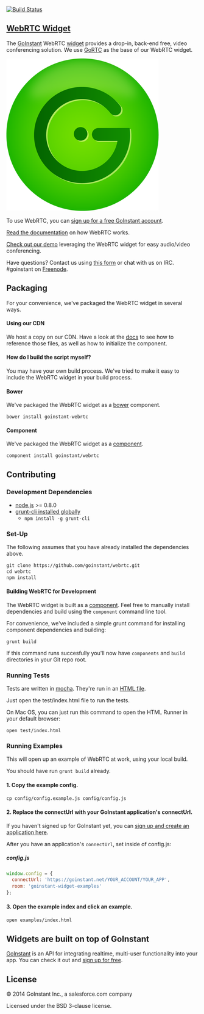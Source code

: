 [![Build Status](https://travis-ci.org/goinstant/webrtc.png?branch=master)](https://travis-ci.org/goinstant/webrtc)

## [WebRTC Widget](https://developers.goinstant.com/v1/widgets/webrtc.html)

The [GoInstant](https://goinstant.com) WebRTC [widget](https://developers.goinstant.com/v1/widgets/index.html)
provides a drop-in, back-end free, video conferencing solution. We use [GoRTC](https://github.com/goinstant/gortc)
as the base of our WebRTC widget.

![WebRTC](webrtc.png)

To use WebRTC, you can [sign up for a free GoInstant account](https://goinstant.com/signup).

[Read the documentation](https://developers.goinstant.com/v1/widgets/audio_and_video/index.html)
on how WebRTC works.

[Check out our demo](http://webrtc.goinstant.com) leveraging the WebRTC widget
for easy audio/video conferencing.

Have questions? Contact us using [this form](https://goinstant.com/contact) or
chat with us on IRC. #goinstant on [Freenode](http://freenode.net/).

## Packaging
For your convenience, we've packaged the WebRTC widget in several
ways.

#### Using our CDN

We host a copy on our CDN. Have a look at the [docs](https://developers.goinstant.com/v1/widgets/webrtc.html)
to see how to reference those files, as well as how to initialize the component.

#### How do I build the script myself?

You may have your own build process. We've tried to make it easy to include
the WebRTC widget in your build process.

#### Bower

We've packaged the WebRTC widget as a [bower](http://bower.io/)
component.

```
bower install goinstant-webrtc
```

#### Component

We've packaged the WebRTC widget as a [component](http://component.io/).

```
component install goinstant/webrtc
```

## Contributing

### Development Dependencies

- [node.js](http://nodejs.org/) >= 0.8.0
- [grunt-cli installed globally](http://gruntjs.com/getting-started)
  - `npm install -g grunt-cli`

### Set-Up

The following assumes that you have already installed the dependencies above.

```
git clone https://github.com/goinstant/webrtc.git
cd webrtc
npm install
```

#### Building WebRTC for Development

The WebRTC widget is built as a [component](https://github.com/component/component).
Feel free to manually install dependencies and build using the `component`
command line tool.

For convenience, we've included a simple grunt command for installing
component dependencies and building:

```
grunt build
```

If this command runs succesfully you'll now have `components` and `build`
directories in your Git repo root.

### Running Tests

Tests are written in [mocha](http://visionmedia.github.io/mocha/). They're run
in an [HTML file](http://visionmedia.github.io/mocha/#html-reporter).

Just open the test/index.html file to run the tests.

On Mac OS, you can just run this command to open the HTML Runner in your
default browser:

```
open test/index.html
```

### Running Examples

This will open up an example of WebRTC at work, using your local
build.

You should have run `grunt build` already.

#### 1. Copy the example config.

```
cp config/config.example.js config/config.js
```

#### 2. Replace the connectUrl with your GoInstant application's connectUrl.

If you haven't signed up for GoInstant yet, you can [sign up and create an
application here](https://goinstant.com/signup).

After you have an application's `connectUrl`, set inside of config.js:

##### config.js

```js
window.config = {
  connectUrl: 'https://goinstant.net/YOUR_ACCOUNT/YOUR_APP',
  room: 'goinstant-widget-examples'
};
```

#### 3. Open the example index and click an example.

```
open examples/index.html
```

## Widgets are built on top of GoInstant

[GoInstant](https://goinstant.com) is an API for integrating realtime,
multi-user functionality into your app. You can check it out and [sign up for free](https://goinstant.com/signup).

## License

&copy; 2014 GoInstant Inc., a salesforce.com company

Licensed under the BSD 3-clause license.
